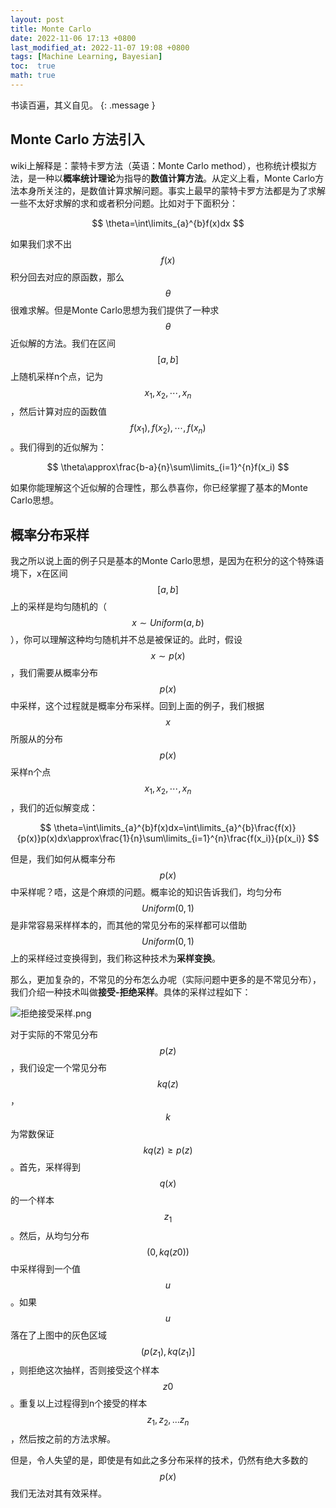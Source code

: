 ```yaml
---
layout: post
title: Monte Carlo
date: 2022-11-06 17:13 +0800
last_modified_at: 2022-11-07 19:08 +0800
tags: [Machine Learning, Bayesian]
toc:  true
math: true
---
```


书读百遍，其义自见。
{: .message }

## Monte Carlo 方法引入

wiki上解释是：蒙特卡罗方法（英语：Monte Carlo method），也称统计模拟方法，是一种以**概率统计理论**为指导的**数值计算方法**。从定义上看，Monte Carlo方法本身所关注的，是数值计算求解问题。事实上最早的蒙特卡罗方法都是为了求解一些不太好求解的求和或者积分问题。比如对于下面积分：

$$
\theta=\int\limits_{a}^{b}f(x)dx
$$

如果我们求不出$$f(x)$$积分回去对应的原函数，那么$$\theta$$很难求解。但是Monte Carlo思想为我们提供了一种求$$\theta$$近似解的方法。我们在区间$$[a,b]$$上随机采样n个点，记为$$x_1,x_2,\cdots,x_n$$，然后计算对应的函数值$$f(x_1),f(x_2),\cdots,f(x_n)$$。我们得到的近似解为：

$$
\theta\approx\frac{b-a}{n}\sum\limits_{i=1}^{n}f(x_i)
$$

如果你能理解这个近似解的合理性，那么恭喜你，你已经掌握了基本的Monte Carlo思想。

## 概率分布采样

我之所以说上面的例子只是基本的Monte Carlo思想，是因为在积分的这个特殊语境下，x在区间$$[a,b]$$上的采样是均匀随机的（$$x\sim Uniform(a,b)$$），你可以理解这种均匀随机并不总是被保证的。此时，假设$$x\sim p(x)$$，我们需要从概率分布$$p(x)$$中采样，这个过程就是概率分布采样。回到上面的例子，我们根据$$x$$所服从的分布$$p(x)$$采样n个点$$x_1,x_2,\cdots,x_n$$，我们的近似解变成：

$$
\theta=\int\limits_{a}^{b}f(x)dx=\int\limits_{a}^{b}\frac{f(x)}{p(x)}p(x)dx\approx\frac{1}{n}\sum\limits_{i=1}^{n}\frac{f(x_i)}{p(x_i)}
$$

但是，我们如何从概率分布$$p(x)$$中采样呢？唔，这是个麻烦的问题。概率论的知识告诉我们，均匀分布$$Uniform(0,1)$$是非常容易采样样本的，而其他的常见分布的采样都可以借助$$Uniform(0,1)$$上的采样经过变换得到，我们称这种技术为**采样变换**。

那么，更加复杂的，不常见的分布怎么办呢（实际问题中更多的是不常见分布），我们介绍一种技术叫做**接受-拒绝采样**。具体的采样过程如下：

![拒绝接受采样.png](https://s2.loli.net/2022/11/06/zlEAfSwBYD2OV35.png)

对于实际的不常见分布$$p(z)$$，我们设定一个常见分布$$kq(z)$$，$$k$$为常数保证$$kq(z)\geq p(z)$$。首先，采样得到$$q(x)$$的一个样本$$z_1$$。然后，从均匀分布$$(0,kq(z0))$$中采样得到一个值$$u$$。如果$$u$$落在了上图中的灰色区域$$(p(z_1),kq(z_1)]$$，则拒绝这次抽样，否则接受这个样本$$z0$$。重复以上过程得到n个接受的样本$$z_1,z_2,...z_n$$，然后按之前的方法求解。

但是，令人失望的是，即使是有如此之多分布采样的技术，仍然有绝大多数的$$p(x)$$我们无法对其有效采样。

